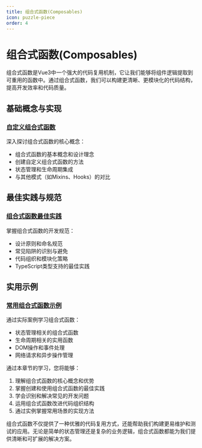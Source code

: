 ```yaml
---
title: 组合式函数(Composables)
icon: puzzle-piece
order: 4
---
```


# 组合式函数(Composables)

组合式函数是Vue3中一个强大的代码复用机制，它让我们能够将组件逻辑提取到可重用的函数中。通过组合式函数，我们可以构建更清晰、更模块化的代码结构，提高开发效率和代码质量。

## 基础概念与实现

### [自定义组合式函数](./2.4.1-自定义组合式函数.md)
深入探讨组合式函数的核心概念：
- 组合式函数的基本概念和设计理念
- 创建自定义组合式函数的方法
- 状态管理和生命周期集成
- 与其他模式（如Mixins、Hooks）的对比

## 最佳实践与规范

### [组合式函数最佳实践](./2.4.2-组合式函数最佳实践.md)
掌握组合式函数的开发规范：
- 设计原则和命名规范
- 常见陷阱的识别与避免
- 代码组织和模块化策略
- TypeScript类型支持的最佳实践

## 实用示例

### [常用组合式函数示例](./2.4.3-常用组合式函数示例.md)
通过实际案例学习组合式函数：
- 状态管理相关的组合式函数
- 生命周期相关的实用函数
- DOM操作和事件处理
- 网络请求和异步操作管理

通过本章节的学习，您将能够：

1. 理解组合式函数的核心概念和优势
2. 掌握创建和使用组合式函数的最佳实践
3. 学会识别和解决常见的开发问题
4. 运用组合式函数改进代码组织结构
5. 通过实例掌握常用场景的实现方法

组合式函数不仅提供了一种优雅的代码复用方式，还能帮助我们构建更易维护和测试的应用。无论是简单的状态管理还是复杂的业务逻辑，组合式函数都能为我们提供清晰和可扩展的解决方案。
